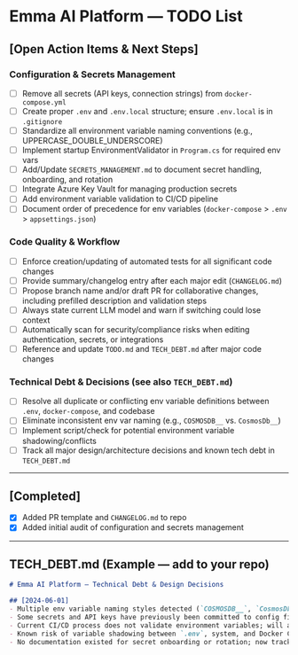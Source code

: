 # Emma AI Platform — TODO List

## [Open Action Items & Next Steps]

### Configuration & Secrets Management
- [ ] Remove all secrets (API keys, connection strings) from `docker-compose.yml`
- [ ] Create proper `.env` and `.env.local` structure; ensure `.env.local` is in `.gitignore`
- [ ] Standardize all environment variable naming conventions (e.g., UPPERCASE_DOUBLE_UNDERSCORE)
- [ ] Implement startup EnvironmentValidator in `Program.cs` for required env vars
- [ ] Add/Update `SECRETS_MANAGEMENT.md` to document secret handling, onboarding, and rotation
- [ ] Integrate Azure Key Vault for managing production secrets
- [ ] Add environment variable validation to CI/CD pipeline
- [ ] Document order of precedence for env variables (`docker-compose` > `.env` > `appsettings.json`)

### Code Quality & Workflow
- [ ] Enforce creation/updating of automated tests for all significant code changes
- [ ] Provide summary/changelog entry after each major edit (`CHANGELOG.md`)
- [ ] Propose branch name and/or draft PR for collaborative changes, including prefilled description and validation steps
- [ ] Always state current LLM model and warn if switching could lose context
- [ ] Automatically scan for security/compliance risks when editing authentication, secrets, or integrations
- [ ] Reference and update `TODO.md` and `TECH_DEBT.md` after major code changes

### Technical Debt & Decisions (see also `TECH_DEBT.md`)
- [ ] Resolve all duplicate or conflicting env variable definitions between `.env`, `docker-compose`, and codebase
- [ ] Eliminate inconsistent env var naming (e.g., `COSMOSDB__` vs. `CosmosDb__`)
- [ ] Implement script/check for potential environment variable shadowing/conflicts
- [ ] Track all major design/architecture decisions and known tech debt in `TECH_DEBT.md`

---

## [Completed]
- [x] Added PR template and `CHANGELOG.md` to repo
- [x] Added initial audit of configuration and secrets management

---

## **TECH_DEBT.md** (Example — add to your repo)

```markdown
# Emma AI Platform — Technical Debt & Design Decisions

## [2024-06-01]
- Multiple env variable naming styles detected (`COSMOSDB__`, `CosmosDb__`). Will standardize to UPPERCASE_DOUBLE_UNDERSCORE.
- Some secrets and API keys have previously been committed to config files—full secret rotation and audit needed.
- Current CI/CD process does not validate environment variables; will add startup validator and pipeline checks.
- Known risk of variable shadowing between `.env`, system, and Docker Compose—add script to detect/prevent.
- No documentation existed for secret onboarding or rotation; now tracked in `SECRETS_MANAGEMENT.md`.
```
